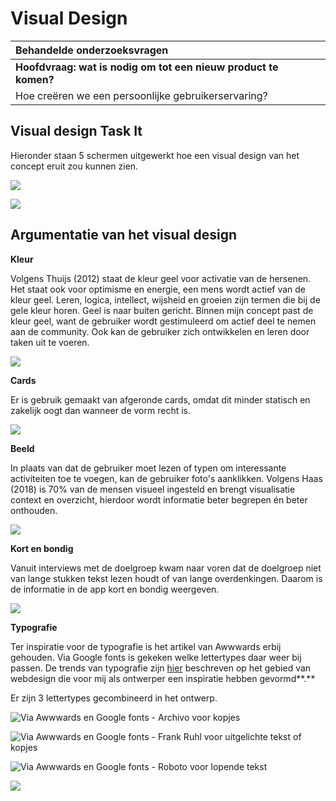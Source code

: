 # Visual Design

| Behandelde onderzoeksvragen |  |
| :--- | :--- |
| **Hoofdvraag: wat is nodig om tot een nieuw product te komen?** |  |
| Hoe creëren we een persoonlijke gebruikerservaring? |  |

## Visual design Task It

Hieronder staan 5 schermen uitgewerkt hoe een visual design van het concept eruit zou kunnen zien.

![](../.gitbook/assets/visual_concept_1%20%281%29.png)

![](../.gitbook/assets/visual_concept_2.png)

## Argumentatie van het visual design

**Kleur**

Volgens Thuijs \(2012\) staat de kleur geel voor activatie van de hersenen. Het staat ook voor optimisme en energie, een mens wordt actief van de kleur geel. Leren, logica, intellect, wijsheid en groeien zijn termen die bij de gele kleur horen. Geel is naar buiten gericht. Binnen mijn concept past de kleur geel, want de gebruiker wordt gestimuleerd om actief deel te nemen aan de community. Ook kan de gebruiker zich ontwikkelen en leren door taken uit te voeren. 

![](../.gitbook/assets/geel.png)

**Cards**

Er is gebruik gemaakt van afgeronde cards, omdat dit minder statisch en zakelijk oogt dan wanneer de vorm recht is. 

![](../.gitbook/assets/argumentatie_schermen7%20%281%29.png)

**Beeld**

In plaats van dat de gebruiker moet lezen of typen om interessante activiteiten toe te voegen, kan de gebruiker foto's aanklikken. Volgens Haas \(2018\) is 70% van de mensen visueel ingesteld en brengt visualisatie context en overzicht, hierdoor wordt informatie beter begrepen én beter onthouden. 

![](../.gitbook/assets/argumentatie_schermen8%20%281%29.png)

**Kort en bondig**

Vanuit interviews met de doelgroep kwam naar voren dat de doelgroep niet van lange stukken tekst lezen houdt of van lange overdenkingen. Daarom is de informatie in de app kort en bondig weergeven. 

![](../.gitbook/assets/argumentatie_schermen10.png)

**Typografie**

Ter inspiratie voor de typografie is het artikel van Awwwards erbij gehouden. Via Google fonts is gekeken welke lettertypes daar weer bij passen. De trends van typografie zijn  [hier](https://maroeska-productbiografie.gitbook.io/productbiografie/inzichten-mei-+-juni/typografie) beschreven op het gebied van webdesign die voor mij als ontwerper een inspiratie hebben gevormd**.**

Er zijn 3 lettertypes gecombineerd in het ontwerp. 

![Via Awwwards en Google fonts - Archivo voor kopjes](../.gitbook/assets/google-fonts-collection-awwwards.jpg)

![Via Awwwards en Google fonts - Frank Ruhl voor uitgelichte tekst of kopjes](../.gitbook/assets/google-fonts-collection-awwwards10.jpg)

![Via Awwwards en Google fonts - Roboto voor lopende tekst](../.gitbook/assets/google-fonts-collection-awwwards2.jpg)

![](../.gitbook/assets/argumentatie_schermen9.png)

